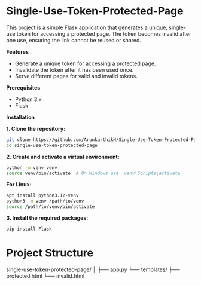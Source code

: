 # Single-Use-Token-Protected-Page
This project is a simple Flask application that generates a unique, single-use token for accessing a protected page. The token becomes invalid after one use, ensuring the link cannot be reused or shared.

**Features**

* Generate a unique token for accessing a protected page.
* Invalidate the token after it has been used once.
* Serve different pages for valid and invalid tokens.

**Prerequisites**
* Python 3.x
* Flask

**Installation**

**1. Clone the repository:**

```sh
git clone https://github.com/ArunkarthikN/Single-Use-Token-Protected-Page.git
cd single-use-token-protected-page

```

**2. Create and activate a virtual environment:**

```sh
python -m venv venv
source venv/bin/activate  # On Windows use `venv\Scripts\activate`


```

**For Linux:**

```sh
apt install python3.12-venv
python3 -m venv /path/to/venv
source /path/to/venv/bin/activate
```

**3. Install the required packages:**

```sh
pip install Flask
```

# Project Structure

single-use-token-protected-page/
│
├── app.py
└── templates/
├── protected.html
└── invalid.html



